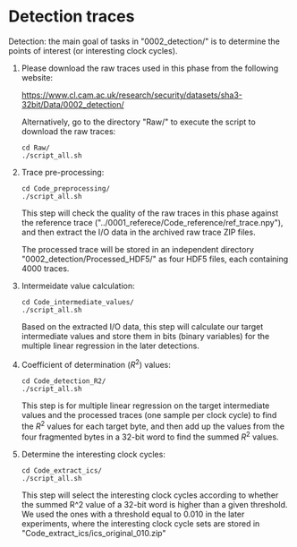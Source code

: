 # Detection traces

Detection: the main goal of tasks in "0002_detection/" is to determine the points of interest (or interesting clock cycles).

1. Please download the raw traces used in this phase from the following website:

	https://www.cl.cam.ac.uk/research/security/datasets/sha3-32bit/Data/0002_detection/

   Alternatively, go to the directory "Raw/" to execute the script to download the raw traces:

	`cd Raw/`  
	`./script_all.sh`  

2. Trace pre-processing:

	`cd Code_preprocessing/`  
	`./script_all.sh`  

   This step will check the quality of the raw traces in this phase against the reference trace ("../0001_referece/Code_reference/ref_trace.npy"), and then extract the I/O data in the archived raw trace ZIP files.

   The processed trace will be stored in an independent directory "0002_detection/Processed_HDF5/" as four HDF5 files, each containing 4000 traces.

3. Intermeidate value calculation:

	`cd Code_intermediate_values/`  
	`./script_all.sh`  

   Based on the extracted I/O data, this step will calculate our target intermediate values and store them in bits (binary variables) for the multiple linear regression in the later detections.

4. Coefficient of determination (_R_<sup>2</sup>) values:

	`cd Code_detection_R2/`  
	`./script_all.sh`  

   This step is for multiple linear regression on the target intermediate values and the processed traces (one sample per clock cycle) to find the _R_<sup>2</sup> values for each target byte, and then add up the values from the four fragmented bytes in a 32-bit word to find the summed _R_<sup>2</sup> values.

5. Determine the interesting clock cycles:

	`cd Code_extract_ics/`  
	`./script_all.sh`  

   This step will select the interesting clock cycles according to whether the summed R^2 value of a 32-bit word is higher than a given threshold. We used the ones with a threshold equal to 0.010 in the later experiments, where the interesting clock cycle sets are stored in "Code_extract_ics/ics_original_010.zip"



